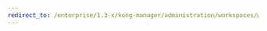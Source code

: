 ```yaml
---
redirect_to: /enterprise/1.3-x/kong-manager/administration/workspaces/workspaces/#delete-or-edit-a-workspace
---
```

